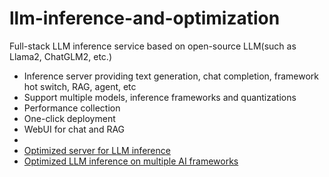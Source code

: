 # llm-inference-and-optimization
Full-stack LLM inference service based on open-source LLM(such as Llama2, ChatGLM2, etc.)
- Inference server providing text generation, chat completion, framework hot switch, RAG, agent, etc
- Support multiple models, inference frameworks and quantizations
- Performance collection
- One-click deployment
- WebUI for chat and RAG
- 
- [Optimized server for LLM inference](./llm-inference-server/README.md)
- [Optimized LLM inference on multiple AI frameworks](./llm-framework-inference/)
